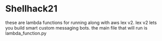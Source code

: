 # Shellhack21
these are lambda functions for running along with aws lex v2. lex v2 lets you build smart custom messaging bots. the main file that will run is lambda_function.py
